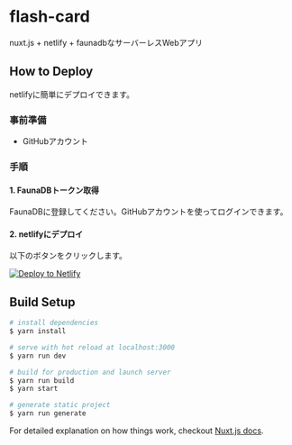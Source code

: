 # flash-card

nuxt.js + netlify + faunadbなサーバーレスWebアプリ

## How to Deploy
netlifyに簡単にデプロイできます。
### 事前準備
- GitHubアカウント
### 手順
#### 1. FaunaDBトークン取得
FaunaDBに登録してください。GitHubアカウントを使ってログインできます。
#### 2. netlifyにデプロイ
以下のボタンをクリックします。
<!-- Markdown snippet -->
[![Deploy to Netlify](https://www.netlify.com/img/deploy/button.svg)](https://app.netlify.com/start/deploy?repository=https://github.com/pb10005/flash-card)

## Build Setup

``` bash
# install dependencies
$ yarn install

# serve with hot reload at localhost:3000
$ yarn run dev

# build for production and launch server
$ yarn run build
$ yarn start

# generate static project
$ yarn run generate
```

For detailed explanation on how things work, checkout [Nuxt.js docs](https://nuxtjs.org).
